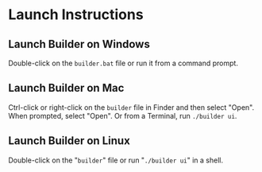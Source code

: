 # Launch Instructions

## Launch Builder on Windows
Double-click on the `builder.bat` file or run it from a command prompt.

## Launch Builder on Mac
Ctrl-click or right-click on the `builder` file in Finder and then select "Open".  When prompted, select "Open". Or from a Terminal, run `./builder ui`.

## Launch Builder on Linux
Double-click on the "`builder`" file or run "`./builder ui`" in a shell.

